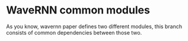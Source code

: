 
# WaveRNN common modules

As you know, wavernn paper defines two different modules, this branch consists of common dependencies between those two.
